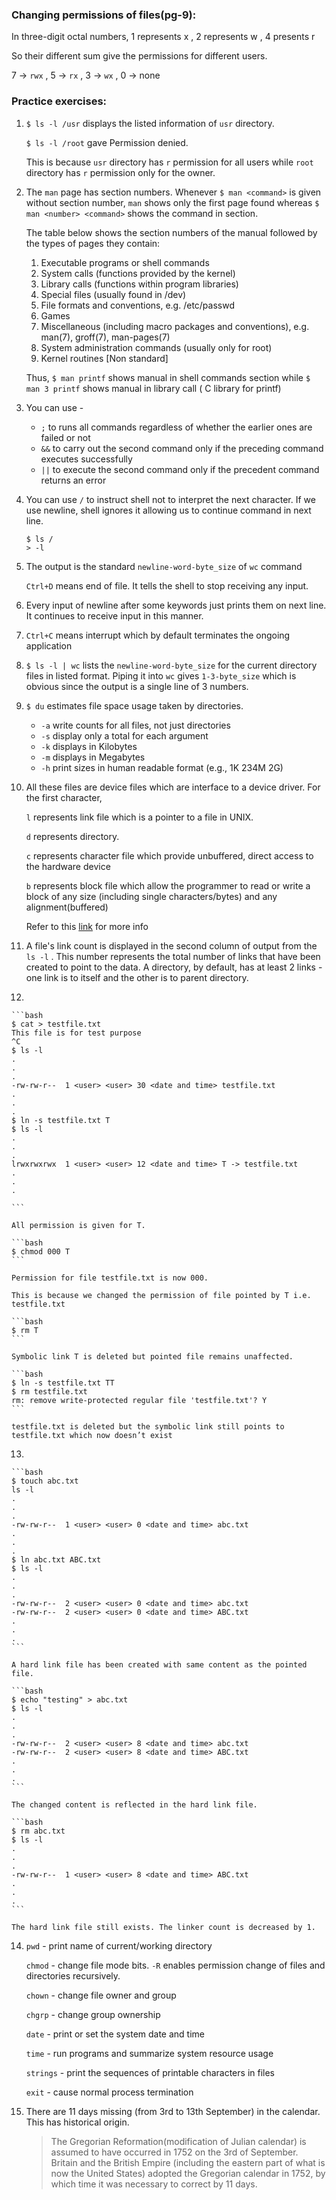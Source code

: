 ### Changing permissions of files(pg-9):

In three-digit octal numbers, 1 represents x , 2 represents w , 4 presents r

So their different sum give the permissions for different users.

7 → `rwx` , 5 → `rx` , 3 → `wx` , 0 → none

### Practice exercises:

1. `$ ls -l /usr` displays the listed information of `usr` directory.
    
    `$ ls -l /root` gave Permission denied.
    
    This is because `usr` directory has `r` permission for all users while `root` directory has `r` permission only for the owner.
    
2. The `man` page has section numbers. Whenever `$ man <command>` is given without section number, `man` shows only the first page found whereas `$ man <number> <command>` shows the command in <number> section.
    
    The table below shows the section numbers of the manual followed by the types of pages they contain:
    1.  Executable programs or shell commands
    2.   System calls (functions provided by the kernel)
    3.   Library calls (functions within program libraries)
    4.   Special files (usually found in /dev)
    5.   File formats and conventions, e.g. /etc/passwd
    6.   Games
    7.  Miscellaneous (including  macro  packages  and  conventions),  e.g.  man(7), groff(7), man-pages(7)
    8.   System administration commands (usually only for root)
    9.   Kernel routines [Non standard]
    
    Thus, `$ man printf` shows manual in shell commands section while `$ man 3 printf` shows manual in library call ( C library for printf)
    
3. You can use -
    - `;` to runs all commands regardless of whether the earlier ones are failed or not
    - `&&` to carry out the second command only if the preceding command executes successfully
    - `||` to execute the second command only if the precedent command returns an error
4. You can use `/` to instruct shell not to interpret the next character. If we use newline, shell ignores it allowing us to continue command in next line.
     ```
     $ ls /
     > -l
     ```
5. The output is the standard `newline-word-byte_size` of `wc` command
    
    `Ctrl+D` means end of file. It tells the shell to stop receiving any input.
    
6. Every input of newline after some keywords just prints them on next line. It continues to receive input in this manner.
7. `Ctrl+C` means interrupt which by default terminates the ongoing application
8. `$ ls -l | wc` lists the `newline-word-byte_size` for the current directory files in listed format. Piping it into `wc` gives `1-3-byte_size` which is obvious since the output is a single line of 3 numbers.
9. `$ du` estimates file space usage taken by directories.
    - `-a` write counts for all files, not just directories
    - `-s` display only a total for each argument
    - `-k` displays in Kilobytes
    - `-m` displays in Megabytes
    - `-h` print sizes in human readable format (e.g., 1K 234M 2G)
10. All these files are device files which are interface to a device driver. For the first character,
    
    `l` represents link file which is a pointer to a file in UNIX.
    
    `d` represents directory.
    
    `c` represents character file which provide unbuffered, direct access to the hardware device
    
    `b` represents block file which allow the programmer to read or write a block of any size (including single characters/bytes) and any alignment(buffered)
    
    Refer to this [link](https://unix.stackexchange.com/questions/18239/understanding-dev-and-its-subdirs-and-files) for more info
    
11. A file's link count is displayed in the second column of output from the `ls -l` . This number represents the total number of links that have been created to point to the data. A directory, by default, has at least 2 links - one link is to itself and the other is to parent directory.
12. 
    
    ```bash
    $ cat > testfile.txt
    This file is for test purpose
    ^C
    $ ls -l
    .
    .
    .
    -rw-rw-r--  1 <user> <user> 30 <date and time> testfile.txt
    .
    .
    .
    $ ln -s testfile.txt T
    $ ls -l
    .
    .
    .
    lrwxrwxrwx  1 <user> <user> 12 <date and time> T -> testfile.txt
    .
    .
    .
    
    ```
    
    All permission is given for T.
    
    ```bash
    $ chmod 000 T
    ```
    
    Permission for file testfile.txt is now 000.
    
    This is because we changed the permission of file pointed by T i.e. testfile.txt
    
    ```bash
    $ rm T
    ```
    
    Symbolic link T is deleted but pointed file remains unaffected.
    
    ```bash
    $ ln -s testfile.txt TT
    $ rm testfile.txt
    rm: remove write-protected regular file 'testfile.txt'? Y
    ```
    
    testfile.txt is deleted but the symbolic link still points to testfile.txt which now doesn’t exist
    
13. 
    
    ```bash
    $ touch abc.txt
    ls -l
    .
    .
    .
    -rw-rw-r--  1 <user> <user> 0 <date and time> abc.txt
    .
    .
    .
    $ ln abc.txt ABC.txt
    $ ls -l
    .
    .
    .
    -rw-rw-r--  2 <user> <user> 0 <date and time> abc.txt
    -rw-rw-r--  2 <user> <user> 0 <date and time> ABC.txt
    .
    .
    .
    ```
    
    A hard link file has been created with same content as the pointed file.
    
    ```bash
    $ echo "testing" > abc.txt
    $ ls -l
    .
    .
    .
    -rw-rw-r--  2 <user> <user> 8 <date and time> abc.txt
    -rw-rw-r--  2 <user> <user> 8 <date and time> ABC.txt
    .
    .
    .
    ```
    
    The changed content is reflected in the hard link file.
    
    ```bash
    $ rm abc.txt
    $ ls -l
    .
    .
    .
    -rw-rw-r--  1 <user> <user> 8 <date and time> ABC.txt
    .
    .
    .
    ```
    
    The hard link file still exists. The linker count is decreased by 1.
    
14. `pwd` - print name of current/working directory
    
    `chmod` - change file mode bits. `-R` enables permission change of files and directories recursively.
    
    `chown` - change file owner and group
    
    `chgrp` - change group ownership
    
    `date` - print or set the system date and time
    
    `time` - run programs and summarize system resource usage
    
    `strings` - print the sequences of printable characters in files
    
    `exit` - cause normal process termination
    
15. There are 11 days missing (from 3rd to 13th September) in the calendar. This has historical origin.
    
    > The Gregorian Reformation(modification of Julian calendar) is assumed to have occurred in 1752 on the 3rd of September. Britain and the British Empire (including the eastern part of what is now the United States) adopted the Gregorian calendar in 1752, by which time it was necessary to correct by 11 days.
    > 
